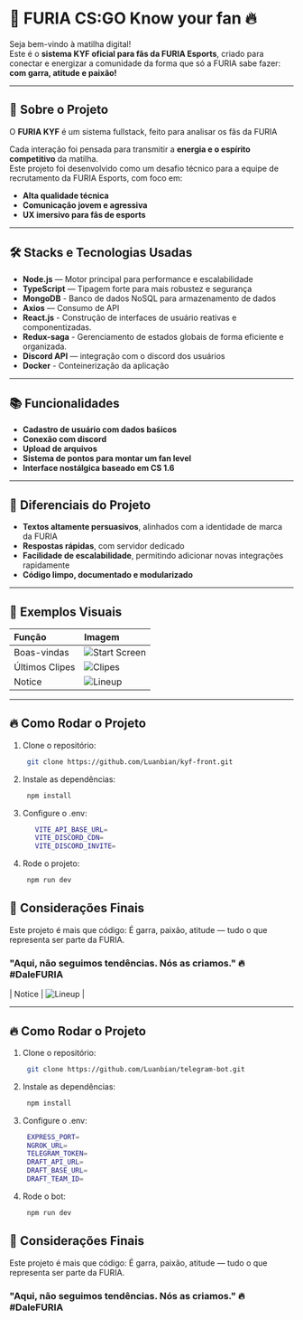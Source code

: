 # 🦁 FURIA CS:GO Know your fan 🔥

Seja bem-vindo à matilha digital!  
Este é o **sistema KYF oficial para fãs da FURIA Esports**, criado para conectar e energizar a comunidade da forma que só a FURIA sabe fazer: **com garra, atitude e paixão!**

---

## 🚀 Sobre o Projeto

O **FURIA KYF** é um sistema fullstack, feito para analisar os fãs da FURIA

Cada interação foi pensada para transmitir a **energia e o espírito competitivo** da matilha.  
Este projeto foi desenvolvido como um desafio técnico para a equipe de recrutamento da FURIA Esports, com foco em:

- **Alta qualidade técnica**
- **Comunicação jovem e agressiva**
- **UX imersivo para fãs de esports**

---

## 🛠️ Stacks e Tecnologias Usadas

- **Node.js** — Motor principal para performance e escalabilidade
- **TypeScript** — Tipagem forte para mais robustez e segurança
- **MongoDB** - Banco de dados NoSQL para armazenamento de dados
- **Axios** — Consumo de API
- **React.js** - Construção de interfaces de usuário reativas e componentizadas.
- **Redux-saga** - Gerenciamento de estados globais de forma eficiente e organizada.
- **Discord API** — integração com o discord dos usuários
- **Docker** - Conteinerização da aplicação

---

## 📚 Funcionalidades

- **Cadastro de usuário com dados baśicos**
- **Conexão com discord**
- **Upload de arquivos**
- **Sistema de pontos para montar um fan level**
- **Interface nostálgica baseado em CS 1.6**

---

## 🎯 Diferenciais do Projeto

- **Textos altamente persuasivos**, alinhados com a identidade de marca da FURIA
- **Respostas rápidas**, com servidor dedicado
- **Facilidade de escalabilidade**, permitindo adicionar novas integrações rapidamente
- **Código limpo, documentado e modularizado**

---

## 📸 Exemplos Visuais

| Função         | Imagem                                                                               |
| :------------- | :----------------------------------------------------------------------------------- |
| Boas-vindas    | ![Start Screen](https://github.com/Luanbian/telegram-bot/blob/main/public/start.png) |
| Últimos Clipes | ![Clipes](https://github.com/Luanbian/telegram-bot/blob/main/public/clipe.png)       |
| Notice         | ![Lineup](https://github.com/Luanbian/telegram-bot/blob/main/public/notice.png)      |

---

## 🔥 Como Rodar o Projeto

1. Clone o repositório:
   ```bash
    git clone https://github.com/Luanbian/kyf-front.git
   ```
2. Instale as dependências:
   ```bash
    npm install
   ```
3. Configure o .env:

   ```bash
      VITE_API_BASE_URL=
      VITE_DISCORD_CDN=
      VITE_DISCORD_INVITE=
   ```

4. Rode o projeto:
   ```bash
    npm run dev
   ```

## 🦁 Considerações Finais

Este projeto é mais que código:
É garra, paixão, atitude — tudo o que representa ser parte da FURIA.

### "Aqui, não seguimos tendências. Nós as criamos." 🔥 #DaleFURIA

| Notice | ![Lineup](https://github.com/Luanbian/telegram-bot/blob/main/public/notice.png) |

---

## 🔥 Como Rodar o Projeto

1. Clone o repositório:
   ```bash
    git clone https://github.com/Luanbian/telegram-bot.git
   ```
2. Instale as dependências:
   ```bash
    npm install
   ```
3. Configure o .env:

   ```bash
    EXPRESS_PORT=
    NGROK_URL=
    TELEGRAM_TOKEN=
    DRAFT_API_URL=
    DRAFT_BASE_URL=
    DRAFT_TEAM_ID=

   ```

4. Rode o bot:
   ```bash
    npm run dev
   ```

## 🦁 Considerações Finais

Este projeto é mais que código:
É garra, paixão, atitude — tudo o que representa ser parte da FURIA.

### "Aqui, não seguimos tendências. Nós as criamos." 🔥 #DaleFURIA
